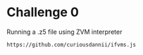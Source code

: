 # Challenge 0

Running a .z5 file using ZVM interpreter

`https://github.com/curiousdannii/ifvms.js`

